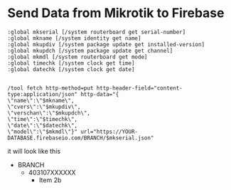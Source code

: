# Send Data from Mikrotik to Firebase

```
:global mkserial [/system routerboard get serial-number]
:global mkname [/system identity get name]
:global mkupdiv [/system package update get installed-version]
:global mkupdch [/system package update get channel]
:global mkmdl [/system routerboard get mode]
:global timechk [/system clock get time]
:global datechk [/system clock get date]


/tool fetch http-method=put http-header-field="content-type:application/json" http-data="{
\"name\":\"$mkname\",
\"cvers\":\"$mkupdiv\",
\"verschan\":\"$mkupdch\",
\"time\":\"$timechk\",
\"date\":\"$datechk\",
\"model\":\"$mkmdl\"}" url="https://YOUR-DATABASE.firebaseio.com/BRANCH/$mkserial.json"
```

it will look like this

* BRANCH
   * 403107XXXXXX
      * Item 2b
